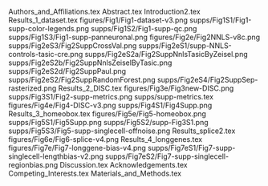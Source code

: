 Authors_and_Affiliations.tex
Abstract.tex
Introduction2.tex
Results_1_dataset.tex
figures/Fig1/Fig1-dataset-v3.png
supps/Fig1S1/Fig1-supp-color-legends.png
supps/Fig1S2/Fig1-supp-qc.png
supps/Fig1S3/Fig1-supp-panneuronal.png
figures/Fig2e/Fig2NNLS-v8c.png
supps/Fig2eS3/Fig2SuppCrossVal.png
supps/Fig2eS1/supp-NNLS-controls-tasic-cre.png
supps/Fig2eS2a/Fig2SuppNnlsTasicByZeisel.png
supps/Fig2eS2b/Fig2SuppNnlsZeiselByTasic.png
supps/Fig2eS2d/Fig2SuppPaul.png
supps/Fig2eS2/Fig2SuppRandomForest.png
supps/Fig2eS4/Fig2SuppSep-rasterized.png
Results_2_DISC.tex
figures/Fig3e/Fig3new-DISC.png
supps/Fig3S1/Fig2-supp-metrics.png
supps/supp-metrics.tex
figures/Fig4e/Fig4-DISC-v3.png
supps/Fig4S1/Fig4Supp.png
Results_3_homeobox.tex
figures/Fig5e/Fig5-homeobox.png
supps/Fig5S1/Fig5Supp.png
supps/Fig5S2/supp-Fig3S1.png
supps/Fig5S3/Fig5-supp-singlecell-offnoise.png
Results_splice2.tex
figures/Fig6e/Fig6-splice-v4.png
Results_4_longgenes.tex
figures/Fig7e/Fig7-longgene-bias-v4.png
supps/Fig7eS1/Fig7-supp-singlecell-lengthbias-v2.png
supps/Fig7eS2/Fig7-supp-singlecell-regionbias.png
Discussion.tex
Acknowledgements.tex
Competing_Interests.tex
Materials_and_Methods.tex